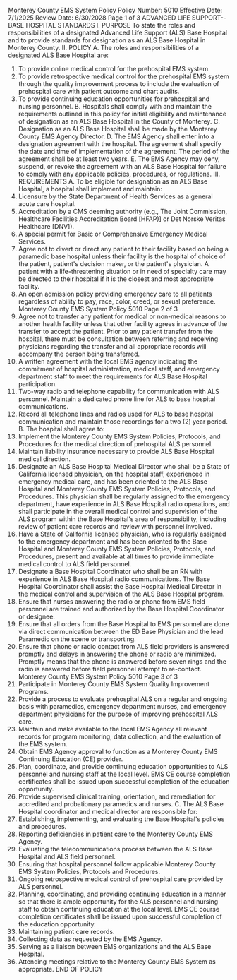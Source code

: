 Monterey County EMS System Policy
Policy Number: 5010
Effective Date: 7/1/2025
Review Date: 6/30/2028
Page 1 of 3
ADVANCED LIFE SUPPORT--BASE HOSPITAL STANDARDS
I. PURPOSE
To state the roles and responsibilities of a designated Advanced Life Support (ALS) Base Hospital
and to provide standards for designation as an ALS Base Hospital in Monterey County.
II. POLICY
A. The roles and responsibilities of a designated ALS Base Hospital are:
1. To provide online medical control for the prehospital EMS system.
2. To provide retrospective medical control for the prehospital EMS system through the
quality improvement process to include the evaluation of prehospital care with patient
outcome and chart audits.
3. To provide continuing education opportunities for prehospital and nursing personnel.
B. Hospitals shall comply with and maintain the requirements outlined in this policy for initial
eligibility and maintenance of designation as an ALS Base Hospital in the County of Monterey.
C. Designation as an ALS Base Hospital shall be made by the Monterey County EMS Agency
Director.
D. The EMS Agency shall enter into a designation agreement with the hospital. The agreement
shall specify the date and time of implementation of the agreement. The period of the agreement
shall be at least two years.
E. The EMS Agency may deny, suspend, or revoke the agreement with an ALS Base Hospital for
failure to comply with any applicable policies, procedures, or regulations.
III. REQUIREMENTS
A. To be eligible for designation as an ALS Base Hospital, a hospital shall implement and maintain:
1. Licensure by the State Department of Health Services as a general acute care hospital.
2. Accreditation by a CMS deeming authority (e.g., The Joint Commission, Healthcare
Facilities Accreditation Board [HFAP)] or Det Norske Veritas Healthcare [DNV]).
3. A special permit for Basic or Comprehensive Emergency Medical Services.
4. Agree not to divert or direct any patient to their facility based on being a paramedic base
hospital unless their facility is the hospital of choice of the patient, patient's decision
maker, or the patient's physician. A patient with a life-threatening situation or in need of
specialty care may be directed to their hospital if it is the closest and most appropriate
facility.
5. An open admission policy providing emergency care to all patients regardless of ability
to pay, race, color, creed, or sexual preference.
Monterey County EMS System Policy 5010
Page 2 of 3
6. Agree not to transfer any patient for medical or non-medical reasons to another health
facility unless that other facility agrees in advance of the transfer to accept the patient.
Prior to any patient transfer from the hospital, there must be consultation between
referring and receiving physicians regarding the transfer and all appropriate records will
accompany the person being transferred.
7. A written agreement with the local EMS agency indicating the commitment of hospital
administration, medical staff, and emergency department staff to meet the requirements
for ALS Base Hospital participation.
8. Two-way radio and telephone capability for communication with ALS personnel.
Maintain a dedicated phone line for ALS to base hospital communications.
9. Record all telephone lines and radios used for ALS to base hospital communication and
maintain those recordings for a two (2) year period.
B. The hospital shall agree to:
1. Implement the Monterey County EMS System Policies, Protocols, and Procedures for the
medical direction of prehospital ALS personnel.
2. Maintain liability insurance necessary to provide ALS Base Hospital medical direction.
3. Designate an ALS Base Hospital Medical Director who shall be a State of California
licensed physician, on the hospital staff, experienced in emergency medical care, and has
been oriented to the ALS Base Hospital and Monterey County EMS System Policies,
Protocols, and Procedures. This physician shall be regularly assigned to the emergency
department, have experience in ALS Base Hospital radio operations, and shall participate
in the overall medical control and supervision of the ALS program within the Base
Hospital's area of responsibility, including review of patient care records and review with
personnel involved.
4. Have a State of California licensed physician, who is regularly assigned to the emergency
department and has been oriented to the Base Hospital and Monterey County EMS
System Policies, Protocols, and Procedures, present and available at all times to provide
immediate medical control to ALS field personnel.
5. Designate a Base Hospital Coordinator who shall be an RN with experience in ALS Base
Hospital radio communications. The Base Hospital Coordinator shall assist the Base
Hospital Medical Director in the medical control and supervision of the ALS Base
Hospital program.
6. Ensure that nurses answering the radio or phone from EMS field personnel are trained
and authorized by the Base Hospital Coordinator or designee.
7. Ensure that all orders from the Base Hospital to EMS personnel are done via direct
communication between the ED Base Physician and the lead Paramedic on the scene or
transporting.
8. Ensure that phone or radio contact from ALS field providers is answered promptly and
delays in answering the phone or radio are minimized. Promptly means that the phone is
answered before seven rings and the radio is answered before field personnel attempt to
re-contact.
Monterey County EMS System Policy 5010
Page 3 of 3
9. Participate in Monterey County EMS System Quality Improvement Programs.
10. Provide a process to evaluate prehospital ALS on a regular and ongoing basis with
paramedics, emergency department nurses, and emergency department physicians for the
purpose of improving prehospital ALS care.
11. Maintain and make available to the local EMS Agency all relevant records for program
monitoring, data collection, and the evaluation of the EMS system.
12. Obtain EMS Agency approval to function as a Monterey County EMS Continuing
Education (CE) provider.
13. Plan, coordinate, and provide continuing education opportunities to ALS personnel and
nursing staff at the local level. EMS CE course completion certificates shall be issued
upon successful completion of the education opportunity.
14. Provide supervised clinical training, orientation, and remediation for accredited and
probationary paramedics and nurses.
C. The ALS Base Hospital coordinator and medical director are responsible for:
1. Establishing, implementing, and evaluating the Base Hospital's policies and procedures.
2. Reporting deficiencies in patient care to the Monterey County EMS Agency.
3. Evaluating the telecommunications process between the ALS Base Hospital and ALS
field personnel.
4. Ensuring that hospital personnel follow applicable Monterey County EMS System
Policies, Protocols and Procedures.
5. Ongoing retrospective medical control of prehospital care provided by ALS personnel.
6. Planning, coordinating, and providing continuing education in a manner so that there is
ample opportunity for the ALS personnel and nursing staff to obtain continuing education
at the local level. EMS CE course completion certificates shall be issued upon successful
completion of the education opportunity.
7. Maintaining patient care records.
8. Collecting data as requested by the EMS Agency.
9. Serving as a liaison between EMS organizations and the ALS Base Hospital.
10. Attending meetings relative to the Monterey County EMS System as appropriate.
END OF POLICY

